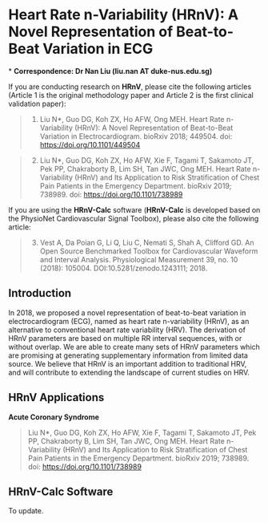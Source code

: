 # Heart Rate n-Variability (HRnV): A Novel Representation of Beat-to-Beat Variation in ECG

\* **Correspondence: Dr Nan Liu (liu.nan AT duke-nus.edu.sg)**

If you are conducting research on **HRnV**, please cite the following articles (Article 1 is the original methodology paper and Article 2 is the first clinical validation paper):
> 1) Liu N*, Guo DG, Koh ZX, Ho AFW, Ong MEH. Heart Rate n-Variability (HRnV): A Novel Representation of Beat-to-Beat Variation in Electrocardiogram. bioRxiv 2018; 449504. doi: https://doi.org/10.1101/449504

> 2) Liu N*, Guo DG, Koh ZX, Ho AFW, Xie F, Tagami T, Sakamoto JT, Pek PP, Chakraborty B, Lim SH, Tan JWC, Ong MEH. Heart Rate n-Variability (HRnV) and Its Application to Risk Stratification of Chest Pain Patients in the Emergency Department. bioRxiv 2019; 738989. doi: https://doi.org/10.1101/738989

If you are using the **HRnV-Calc** software (**HRnV-Calc** is developed based on the PhysioNet Cardiovascular Signal Toolbox), please also cite the following article:
> 3) Vest A, Da Poian G, Li Q, Liu C, Nemati S, Shah A, Clifford GD. An Open Source Benchmarked Toolbox for Cardiovascular Waveform and Interval Analysis. Physiological Measurement 39, no. 10 (2018): 105004. DOI:10.5281/zenodo.1243111; 2018.

## Introduction
In 2018, we proposed a novel representation of beat-to-beat variation in electrocardiogram (ECG), named as heart rate n-variability (HRnV), as an alternative to conventional heart rate variability (HRV). The derivation of HRnV parameters are based on multiple RR interval sequences, with or without overlap. We are able to create many sets of HRnV parameters which are promising at generating supplementary information from limited data source. We believe that HRnV is an important addition to traditional HRV, and will contribute to extending the landscape of current studies on HRV.

## HRnV Applications
**Acute Coronary Syndrome**
> Liu N*, Guo DG, Koh ZX, Ho AFW, Xie F, Tagami T, Sakamoto JT, Pek PP, Chakraborty B, Lim SH, Tan JWC, Ong MEH. Heart Rate n-Variability (HRnV) and Its Application to Risk Stratification of Chest Pain Patients in the Emergency Department. bioRxiv 2019; 738989. doi: https://doi.org/10.1101/738989

## HRnV-Calc Software
To update.



